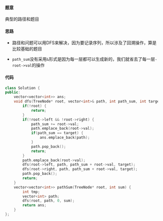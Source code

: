 #### 题意

典型的路径和题目

#### 思路

- 路径和问题可以用DFS来解决，因为要记录序列，所以涉及了回溯操作，算是比较基础的题目

- `path_sum`没有采用`&`形式是因为每一层都可以生成新的，我们就省去了每一层`- root->val`的操作

#### 代码

```c++
class Solution {
public:
    vector<vector<int>> ans;
    void dfs(TreeNode* root, vector<int>& path, int path_sum, int target) {
        if(!root) {
            return;
        }
        if(!root->left && !root->right) {
            path_sum += root->val;
            path.emplace_back(root->val);
            if(path_sum == target) {
                ans.emplace_back(path);  
            }
            path.pop_back();
            return;
        }
        path.emplace_back(root->val);
        dfs(root->left, path, path_sum + root->val, target);
        dfs(root->right, path, path_sum + root->val, target);
        path.pop_back();
        return;
    }
    vector<vector<int>> pathSum(TreeNode* root, int sum) {
        int tmp;
        vector<int> path;
        dfs(root, path, 0, sum);
        return ans;
    }
};
```

